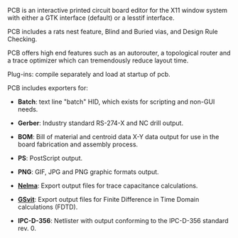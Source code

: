 PCB is an interactive printed circuit board editor for the X11 window system with either a GTK interface (default) or a lesstif interface.

PCB includes a rats nest feature, Blind and Buried vias, and Design Rule Checking.

PCB offers high end features such as an autorouter, a topological router and a trace optimizer which can tremendously reduce layout time.

Plug-ins: compile separately and load at startup of pcb.

PCB includes exporters for:

- <b>Batch</b>: text line "batch" HID, which exists for scripting and non-GUI needs.

- <b>Gerber</b>: Industry standard RS-274-X and NC drill output.

- <b>BOM</b>: Bill of material and centroid data X-Y data output for use in the board fabrication and assembly process.

- <b>PS</b>: PostScript output.

- <b>PNG</b>: GIF, JPG and PNG graphic formats output.

- <b>[Nelma](https://www.tablix.org/~avian/nelma/)</b>: Export output files for trace capacitance calculations.

- <b>[GSvit](http://gsvit.net/)</b>: Export output files for Finite Difference in Time Domain calculations (FDTD).

- <b>IPC-D-356</b>: Netlister with output conforming to the IPC-D-356 standard rev. 0. 
